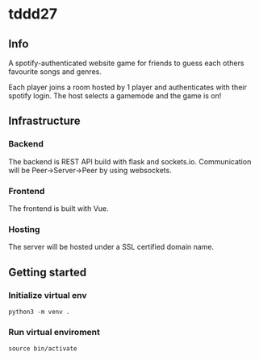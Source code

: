 # tddd27

## Info

A spotify-authenticated website game for friends to guess each others favourite songs and genres. 

Each player joins a room hosted by 1 player and authenticates with their spotify login. The host selects a gamemode and the game is on!

## Infrastructure
### Backend
The backend is REST API build with flask and sockets.io. Communication will be Peer->Server->Peer by using websockets. 

### Frontend
The frontend is built with Vue. 

### Hosting
The server will be hosted under a SSL certified domain name. 

## Getting started

### Initialize virtual env
`python3 -m venv .`
### Run virtual enviroment
`source bin/activate`

